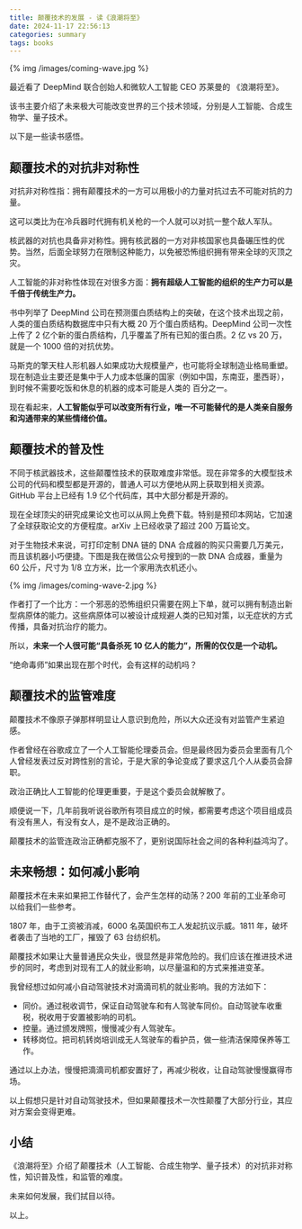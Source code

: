 ```yaml
---
title: 颠覆技术的发展 - 读《浪潮将至》
date: 2024-11-17 22:56:13
categories: summary
tags: books
---
```


{% img /images/coming-wave.jpg %}

最近看了 DeepMind 联合创始人和微软人工智能 CEO 苏莱曼的 《浪潮将至》。

该书主要介绍了未来极大可能改变世界的三个技术领域，分别是人工智能、合成生物学、量子技术。

以下是一些读书感悟。

## 颠覆技术的对抗非对称性

对抗非对称性指：拥有颠覆技术的一方可以用极小的力量对抗过去不可能对抗的力量。

这可以类比为在冷兵器时代拥有机关枪的一个人就可以对抗一整个敌人军队。

核武器的对抗也具备非对称性。拥有核武器的一方对非核国家也具备碾压性的优势。当然，后面全球努力在限制这种能力，以免被恐怖组织拥有带来全球的灭顶之灾。

人工智能的非对称性体现在对很多方面：**拥有超级人工智能的组织的生产力可以是千倍于传统生产力。**

书中列举了 DeepMind 公司在预测蛋白质结构上的突破，在这个技术出现之前，人类的蛋白质结构数据库中只有大概 20 万个蛋白质结构。DeepMind 公司一次性上传了 2 亿个新的蛋白质结构，几乎覆盖了所有已知的蛋白质。2 亿 vs 20 万，就是一个 1000 倍的对抗优势。

马斯克的擎天柱人形机器人如果成功大规模量产，也可能将全球制造业格局重塑。现在制造业主要还是集中于人力成本低廉的国家（例如中国，东南亚，墨西哥），到时候不需要吃饭和休息的机器的成本可能是人类的 百分之一。

现在看起来，**人工智能似乎可以改变所有行业，唯一不可能替代的是人类亲自服务和沟通带来的某些情绪价值。**

## 颠覆技术的普及性

不同于核武器技术，这些颠覆性技术的获取难度非常低。现在非常多的大模型技术公司的代码和模型都是开源的，普通人可以方便地从网上获取到相关资源。GitHub 平台上已经有 1.9 亿个代码库，其中大部分都是开源的。

现在全球顶尖的研究成果论文也可以从网上免费下载。特别是预印本网站，它加速了全球获取论文的方便程度。arXiv 上已经收录了超过 200 万篇论文。

对于生物技术来说，可打印定制 DNA 链的 DNA 合成器的购买只需要几万美元，而且该机器小巧便捷。下图是我在微信公众号搜到的一款 DNA 合成器，重量为 60 公斤，尺寸为 1/8 立方米，比一个家用洗衣机还小。

{% img /images/coming-wave-2.jpg %}

作者打了一个比方：一个邪恶的恐怖组织只需要在网上下单，就可以拥有制造出新型病原体的能力。这些病原体可以被设计成规避人类的已知对策，以无症状的方式传播，具备对抗治疗的能力。

所以，**未来一个人很可能“具备杀死 10 亿人的能力”，所需的仅仅是一个动机。**

“绝命毒师”如果出现在那个时代，会有这样的动机吗？

## 颠覆技术的监管难度

颠覆技术不像原子弹那样明显让人意识到危险，所以大众还没有对监管产生紧迫感。

作者曾经在谷歌成立了一个人工智能伦理委员会。但是最终因为委员会里面有几个人曾经发表过反对跨性别的言论，于是大家的争论变成了要求这几个人从委员会辞职。

政治正确比人工智能的伦理更重要，于是这个委员会就解散了。

顺便说一下，几年前我听说谷歌所有项目成立的时候，都需要考虑这个项目组成员有没有黑人，有没有女人，是不是政治正确的。

颠覆技术的监管连政治正确都克服不了，更别说国际社会之间的各种利益鸿沟了。

## 未来畅想：如何减小影响

颠覆技术在未来如果把工作替代了，会产生怎样的动荡？200 年前的工业革命可以给我们一些参考。

1807 年，由于工资被消减，6000 名英国织布工人发起抗议示威。1811 年，破坏者袭击了当地的工厂，摧毁了 63 台纺织机。

颠覆技术如果让大量普通民众失业，很显然是非常危险的。我们应该在推进技术进步的同时，考虑到对现有工人的就业影响，以尽量温和的方式来推进变革。

我曾经想过如何减小自动驾驶技术对滴滴司机的就业影响。我的方法如下：

 - 同价。通过税收调节，保证自动驾驶车和有人驾驶车同价。自动驾驶车收重税，税收用于安置被影响的司机。
 - 控量。通过颁发牌照，慢慢减少有人驾驶车。
 - 转移岗位。把司机转岗培训成无人驾驶车的看护员，做一些清洁保障保养等工作。

通过以上办法，慢慢把滴滴司机都安置好了，再减少税收，让自动驾驶慢慢赢得市场。

以上假想只是针对自动驾驶技术，但如果颠覆技术一次性颠覆了大部分行业，其应对方案会变得更难。

## 小结

《浪潮将至》介绍了颠覆技术（人工智能、合成生物学、量子技术）的对抗非对称性，知识普及性，和监管的难度。

未来如何发展，我们拭目以待。

以上。
